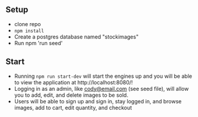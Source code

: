 
## Setup

* clone repo
* `npm install`
* Create a postgres database named "stockimages"
* Run npm 'run seed'

## Start

* Running `npm run start-dev` will start the engines up and you will be able to view the application at http://localhost:8080/!
* Logging in as an admin, like cody@email.com (see seed file), will allow you to add, edit, and delete images to be sold. 
* Users will be able to sign up and sign in, stay logged in, and browse images, add to cart, edit quantity, and checkout 

